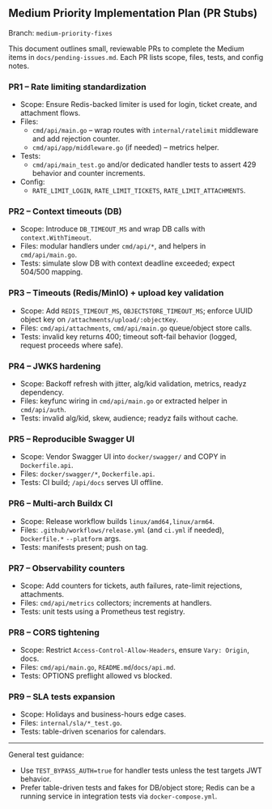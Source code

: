 ## Medium Priority Implementation Plan (PR Stubs)

Branch: `medium-priority-fixes`

This document outlines small, reviewable PRs to complete the Medium items in `docs/pending-issues.md`. Each PR lists scope, files, tests, and config notes.

### PR1 – Rate limiting standardization
- Scope: Ensure Redis-backed limiter is used for login, ticket create, and attachment flows.
- Files:
  - `cmd/api/main.go` – wrap routes with `internal/ratelimit` middleware and add rejection counter.
  - `cmd/api/app/middleware.go` (if needed) – metrics helper.
- Tests:
  - `cmd/api/main_test.go` and/or dedicated handler tests to assert 429 behavior and counter increments.
- Config:
  - `RATE_LIMIT_LOGIN`, `RATE_LIMIT_TICKETS`, `RATE_LIMIT_ATTACHMENTS`.

### PR2 – Context timeouts (DB)
- Scope: Introduce `DB_TIMEOUT_MS` and wrap DB calls with `context.WithTimeout`.
- Files: modular handlers under `cmd/api/*`, and helpers in `cmd/api/main.go`.
- Tests: simulate slow DB with context deadline exceeded; expect 504/500 mapping.

### PR3 – Timeouts (Redis/MinIO) + upload key validation
- Scope: Add `REDIS_TIMEOUT_MS`, `OBJECTSTORE_TIMEOUT_MS`; enforce UUID object key on `/attachments/upload/:objectKey`.
- Files: `cmd/api/attachments`, `cmd/api/main.go` queue/object store calls.
- Tests: invalid key returns 400; timeout soft-fail behavior (logged, request proceeds where safe).

### PR4 – JWKS hardening
- Scope: Backoff refresh with jitter, alg/kid validation, metrics, readyz dependency.
- Files: keyfunc wiring in `cmd/api/main.go` or extracted helper in `cmd/api/auth`.
- Tests: invalid alg/kid, skew, audience; readyz fails without cache.

### PR5 – Reproducible Swagger UI
- Scope: Vendor Swagger UI into `docker/swagger/` and COPY in `Dockerfile.api`.
- Files: `docker/swagger/*`, `Dockerfile.api`.
- Tests: CI build; `/api/docs` serves UI offline.

### PR6 – Multi-arch Buildx CI
- Scope: Release workflow builds `linux/amd64,linux/arm64`.
- Files: `.github/workflows/release.yml` (and `ci.yml` if needed), `Dockerfile.*` `--platform` args.
- Tests: manifests present; push on tag.

### PR7 – Observability counters
- Scope: Add counters for tickets, auth failures, rate-limit rejections, attachments.
- Files: `cmd/api/metrics` collectors; increments at handlers.
- Tests: unit tests using a Prometheus test registry.

### PR8 – CORS tightening
- Scope: Restrict `Access-Control-Allow-Headers`, ensure `Vary: Origin`, docs.
- Files: `cmd/api/main.go`, `README.md`/`docs/api.md`.
- Tests: OPTIONS preflight allowed vs blocked.

### PR9 – SLA tests expansion
- Scope: Holidays and business-hours edge cases.
- Files: `internal/sla/*_test.go`.
- Tests: table-driven scenarios for calendars.

---

General test guidance:
- Use `TEST_BYPASS_AUTH=true` for handler tests unless the test targets JWT behavior.
- Prefer table-driven tests and fakes for DB/object store; Redis can be a running service in integration tests via `docker-compose.yml`.

